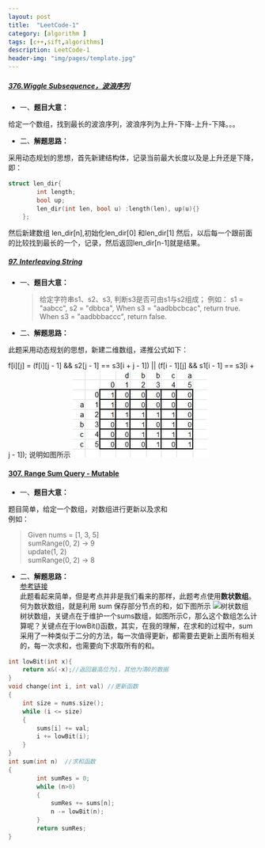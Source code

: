 ```yaml
---
layout: post
title:  "LeetCode-1"
category: [algorithm ]
tags: [c++,sift,algorithms]
description: LeetCode-1
header-img: "img/pages/template.jpg"
---
```


##### [376.Wiggle Subsequence，波浪序列](https://github.com/lichun-wang/LeetCode_2/blob/master/41First%20Missing%20Positive/376.%20Wiggle%20Subsequence/376main.cpp)
* 一、**题目大意：**

给定一个数组，找到最长的波浪序列，波浪序列为上升-下降-上升-下降。。。

* 二、**解题思路：**

采用动态规划的思想，首先新建结构体，记录当前最大长度以及是上升还是下降，即：</br>

```C++
struct len_dir{
        int length;
        bool up;
        len_dir(int len, bool u) :length(len), up(u){}
    };

```
然后新建数组 len_dir[n],初始化len_dir[0] 和len_dir[1] 然后，以后每一个跟前面的比较找到最长的一个，记录，然后返回len_dir[n-1]就是结果。


##### [97. Interleaving String](https://github.com/lichun-wang/LeetCode_2/blob/master/41First%20Missing%20Positive/97.%20Interleaving%20String/97main.cpp)
* 一、**题目大意：**

  >给定字符串s1、s2、s3, 判断s3是否可由s1与s2组成；
  >例如：
  >s1 = "aabcc",
  >s2 = "dbbca",
  >When s3 = "aadbbcbcac", return true.
  >When s3 = "aadbbbaccc", return false.
  
* 二、**解题思路：**

此题采用动态规划的思想，新建二维数组，递推公式如下：

f[i][j] = (f[i][j - 1] && s2[j - 1] == s3[i + j - 1]) || 
          (f[i - 1][j] && s1[i - 1] == s3[i + j - 1]);
说明如图所示
![递推示意图](images\leetcode97.jpg)

#### [307. Range Sum Query - Mutable](https://github.com/lichun-wang/LeetCode_2/blob/master/41First%20Missing%20Positive/307.%20Range%20Sum%20Query%20-%20Mutable/307main.cpp)
* 一、**题目大意：**

题目简单，给定一个数组，对数组进行更新以及求和  
例如：  
>Given nums = [1, 3, 5]  
sumRange(0, 2) -> 9  
update(1, 2)  
sumRange(0, 2) -> 8  

* 二、**解题思路：**  
[参考链接](http://blog.csdn.net/ljd4305/article/details/10101535)  
此题看起来简单，但是考点并非是我们看来的那样，此题考点使用**数状数组**。  
何为数状数组，就是利用 sum 保存部分节点的和，如下图所示
![树状数组](http://img.blog.csdn.net/20170525155517649?watermark/2/text/aHR0cDovL2Jsb2cuY3Nkbi5uZXQvQ2h1bmZlbmd5YW55dWxvdmU=/font/5a6L5L2T/fontsize/400/fill/I0JBQkFCMA==/dissolve/70/gravity/SouthEast)  
树状数组，关键点在于维护一个sums数组，如图所示C，那么这个数组怎么计算呢？关键点在于lowBit()函数，其实，在我的理解，在求和的过程中，sum采用了一种类似于二分的方法，每一次值得更新，都需要去更新上面所有相关的，每一次求和，也需要向下求取所有的和。

```c++
int lowBit(int x){
	return x&(-x);//返回最高位为1，其他为清0的数据
}
void change(int i, int val) //更新函数
{
	int size = nums.size();
	while (i <= size)
	{
		sums[i] += val;
		i += lowBit(i);
	}
}
int sum(int n)  //求和函数
{
		int sumRes = 0;
		while (n>0)
		{
			sumRes += sums[n];
			n -= lowBit(n);
		}
		return sumRes;
}
```  




